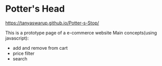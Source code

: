 # Potter's Head
https://tanyaswarup.github.io/Potter-s-Stop/

This is a prototype page of a e-commerce website
Main concepts(using javascript):
  - add and remove from cart
  - price filter
  - search
